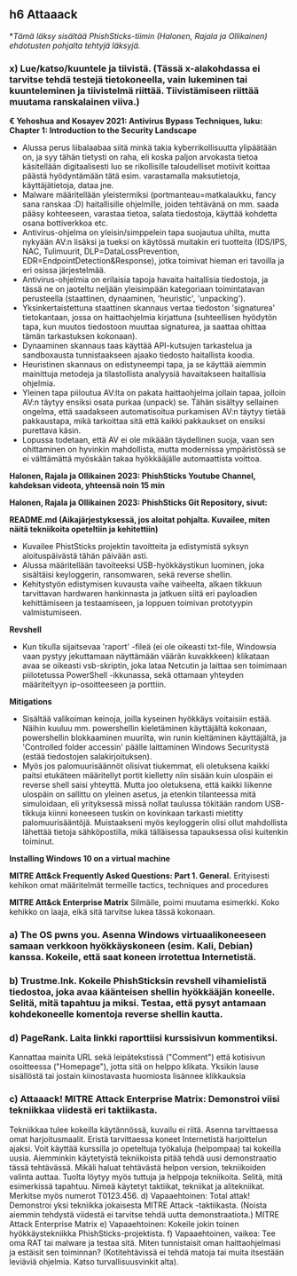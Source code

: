 ## h6 Attaaack
**Tämä läksy sisältää PhishSticks-tiimin (Halonen, Rajala ja Ollikainen) ehdotusten pohjalta tehtyjä läksyjä.*

### x) Lue/katso/kuuntele ja tiivistä. (Tässä x-alakohdassa ei tarvitse tehdä testejä tietokoneella, vain lukeminen tai kuunteleminen ja tiivistelmä riittää. Tiivistämiseen riittää muutama ranskalainen viiva.)

**€ Yehoshua and Kosayev 2021: Antivirus Bypass Techniques, luku:
Chapter 1: Introduction to the Security Landscape**

- Alussa perus liibalaabaa siitä minkä takia kyberrikollisuutta ylipäätään on, ja syy tähän tietysti on raha, eli koska paljon arvokasta tietoa käsitellään digitaalisesti luo se rikollisille taloudelliset motiivit koittaa päästä hyödyntämään tätä esim. varastamalla maksutietoja, käyttäjätietoja, dataa jne.
- Malware määritellään yleistermiksi (portmanteau=matkalaukku, fancy sana ranskaa :D) haitallisille ohjelmille, joiden tehtävänä on mm. saada pääsy kohteeseen, varastaa tietoa, salata tiedostoja, käyttää kohdetta osana bottiverkkoa etc.
- Antivirus-ohjelma on yleisin/simppelein tapa suojautua uhilta, mutta nykyään AV:n lisäksi ja tueksi on käytössä muitakin eri tuotteita (IDS/IPS, NAC, Tulimuurit, DLP=DataLossPrevention, EDR=EndpointDetection&Response), jotka toimivat hieman eri tavoilla ja eri osissa järjestelmää.
- Antivirus-ohjelmia on erilaisia tapoja havaita haitallisia tiedostoja, ja tässä ne on jaoteltu neljään yleisimpään kategoriaan toimintatavan perusteella (staattinen, dynaaminen, 'heuristic', 'unpacking').
- Yksinkertaistettuna staattinen skannaus vertaa tiedoston 'signaturea' tietokantaan, jossa on haittaohjelmia kirjattuna (suhteellisen hyödytön tapa, kun muutos tiedostoon muuttaa signaturea, ja saattaa ohittaa tämän tarkastuksen kokonaan).
- Dynaaminen skannaus taas käyttää API-kutsujen tarkastelua ja sandboxausta tunnistaakseen ajaako tiedosto haitallista koodia.
- Heuristinen skannaus on edistyneempi tapa, ja se käyttää aiemmin mainittuja metodeja ja tilastollista analyysiä havaitakseen haitallisia ohjelmia.
- Yleinen tapa piiloutua AV:lta on pakata haittaohjelma jollain tapaa, jolloin AV:n täytyy ensiksi osata purkaa (unpack) se. Tähän sisältyy sellainen ongelma, että saadakseen automatisoitua purkamisen AV:n täytyy tietää pakkaustapa, mikä tarkoittaa sitä että kaikki pakkaukset on ensiksi purettava käsin.
- Lopussa todetaan, että AV ei ole mikäään täydellinen suoja, vaan sen ohittaminen on hyvinkin mahdollista, mutta modernissa ympäristössä se ei välttämättä myöskään takaa hyökkääjälle automaattista voittoa.

**Halonen, Rajala ja Ollikainen 2023: PhishSticks Youtube Channel, kahdeksan videota, yhteensä noin 15 min**

**Halonen, Rajala ja Ollikainen 2023: PhishSticks Git Repository, sivut:**

**README.md (Aikajärjestyksessä, jos aloitat pohjalta. Kuvailee, miten näitä tekniikoita opeteltiin ja kehitettiin)**

- Kuvailee PhistSticks projektin tavoitteita ja edistymistä syksyn aloituspäivästä tähän päivään asti.
- Alussa määritellään tavoiteeksi USB-hyökkäystikun luominen, joka sisältäisi keyloggerin, ransomwaren, sekä reverse shellin.
- Kehitystyön edistymisen kuvausta vaihe vaiheelta, alkaen tikkuun tarvittavan hardwaren hankinnasta ja jatkuen siitä eri payloadien kehittämiseen ja testaamiseen, ja loppuen toimivan prototyypin valmistumiseen.
  
**Revshell**

- Kun tikulla sijaitsevaa 'raport' -fileä (ei ole oikeasti txt-file, Windowsia vaan pystyy jekuttamaan näyttämään väärän kuvakkkeen) klikataan avaa se oikeasti vsb-skriptin, joka lataa Netcutin ja laittaa sen toimimaan piilotetussa PowerShell -ikkunassa, sekä ottamaan yhteyden määriteltyyn ip-osoitteeseen ja porttiin.

**Mitigations**

- Sisältää valikoiman keinoja, joilla kyseinen hyökkäys voitaisiin estää. Näihin kuuluu mm. powershellin kieletäminen käyttäjältä kokonaan, powershellin blokkaaminen muurilta, win runin kieltäminen käyttäjältä, ja 'Controlled folder accessin' päälle laittaminen Windows Securitystä (estää tiedostojen salakirjoituksen).
- Myös jos palomuurisäännöt olisivat tiukemmat, eli oletuksena kaikki paitsi etukäteen määritellyt portit kielletty niin sisään kuin ulospäin ei reverse shell saisi yhteyttä. Mutta joo oletuksena, että kaikki liikenne ulospäin on sallittu on yleinen asetus, ja etenkin tilanteessa mitä simuloidaan, eli yrityksessä missä nollat taulussa tökitään random USB-tikkuja kiinni koneeseen tuskin on kovinkaan tarkasti mietitty palomuurisääntöjä. Muistaakseni myös keyloggerin olisi ollut mahdollista lähettää tietoja sähköpostilla, mikä tälläisessa tapauksessa olisi kuitenkin toiminut.

**Installing Windows 10 on a virtual machine**

**MITRE Att&ck Frequently Asked Questions: Part 1. General.**
Erityisesti kehikon omat määritelmät termeille tactics, techniques and procedures

**MITRE Att&ck Enterprise Matrix**
Silmäile, poimi muutama esimerkki. Koko kehikko on laaja, eikä sitä tarvitse lukea tässä kokonaan.

### a) The OS pwns you. Asenna Windows virtuaalikoneeseen samaan verkkoon hyökkäyskoneen (esim. Kali, Debian) kanssa. Kokeile, että saat koneen irrotettua Internetistä.

### b) Trustme.lnk. Kokeile PhishSticksin revshell vihamielistä tiedostoa, joka avaa käänteisen shellin hyökkääjän koneelle. Selitä, mitä tapahtuu ja miksi. Testaa, että pysyt antamaan kohdekoneelle komentoja reverse shellin kautta.

### d) PageRank. Laita linkki raporttiisi kurssisivun kommentiksi.
Kannattaa mainita URL sekä leipätekstissä ("Comment") että kotisivun osoitteessa ("Homepage"), jotta sitä on helppo klikata.
Yksikin lause sisällöstä tai jostain kiinostavasta huomiosta lisännee klikkauksia

### c) Attaaack! MITRE Attack Enterprise Matrix: Demonstroi viisi tekniikkaa viidestä eri taktiikasta.
Tekniikkaa tulee kokeilla käytännössä, kuvailu ei riitä.
Asenna tarvittaessa omat harjoitusmaalit. Eristä tarvittaessa koneet Internetistä harjoittelun ajaksi.
Voit käyttää kurssilla jo opeteltuja työkaluja (helpompaa) tai kokeilla uusia. Aiemminkin käytetyistä tekniikoista pitää tehdä uusi demonstraatio tässä tehtävässä.
Mikäli haluat tehtävästä helpon version, tekniikoiden valinta auttaa. Tuolta löytyy myös tuttuja ja helppoja tekniikoita.
Selitä, mitä esimerkissä tapahtuu.
Nimeä käytetyt taktiikat, tekniikat ja alitekniikat. Merkitse myös numerot T0123.456.
d) Vapaaehtoinen: Total attak! Demonstroi yksi tekniikka jokaisesta MITRE Attack -taktiikasta. (Noista aiemmin tehdystä viidestä ei tarvitse tehdä uutta demonstraatiota.) MITRE Attack Enterprise Matrix
e) Vapaaehtoinen: Kokeile jokin toinen hyökkäystekniikka PhishSticks-projektista.
f) Vapaaehtoinen, vaikea: Tee oma RAT tai malware ja testaa sitä. Miten tunnistaisit oman haittaohjelmasi ja estäisit sen toiminnan? (Kotitehtävissä ei tehdä matoja tai muita itsestään leviäviä ohjelmia. Katso turvallisuusvinkit alta).
